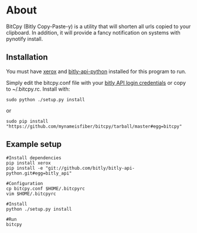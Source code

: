 # About #

BitCpy (Bitly Copy-Paste-y) is a utility that will shorten all urls copied to your clipboard.  In addition, it will provide a fancy notification on systems with pynotify install.

## Installation ##

You must have [xerox](https://github.com/kennethreitz/xerox) and [bitly-api-python](https://github.com/bitly/bitly-api-python) installed for this program to run.

Simply edit the bitcpy.conf file with your [bitly API login credentials](https://bitly.com/a/your_api_key) or copy to ~/.bitcpy.rc.  Install with:

    sudo python ./setup.py install

or

    sudo pip install "https://github.com/mynameisfiber/bitcpy/tarball/master#egg=bitcpy"

## Example setup ##

    #Install dependencies
    pip install xerox
    pip install -e "git://github.com/bitly/bitly-api-python.git#egg=bitly_api"

    #Configuration
    cp bitcpy.conf $HOME/.bitcpyrc
    vim $HOME/.bitcpyrc

    #Install
    python ./setup.py install

    #Run
    bitcpy
